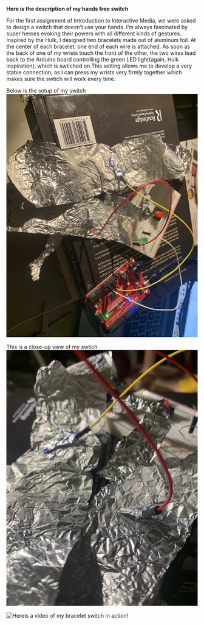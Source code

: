 **Here is the description of my hands free switch**

For the first assignment of Introduction to Interactive Media, we were asked to design a switch that doesn’t use your hands. I’m always fascinated by super heroes evoking their powers with all different kinds of gestures. Inspired by the Hulk, I designed two bracelets made out of aluminum foil. At the center of each bracelet, one end of each wire is attached. As soon as the back of one of my wrists touch the front of the other, the two wires lead back to the Arduino board controlling the green LED light(again, Hulk inspiration), which is swtiched on.This setting allows me to develop a very stable connection, as I can press my wrists very firmly together which makes sure the swtich will work every time. 

Below is the setup of my switch
![](setup.jpg) 

This is a close-up view of my swtich
![](closeup.jpg)

![Here](https://www.youtube.com/watch?v=qS9syfXv_s0)is a video of my bracelet switch in action!
